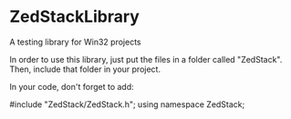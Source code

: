 # ZedStackLibrary
A testing library for Win32 projects

In order to use this library, just put the files in a folder called "ZedStack". Then, include that folder in your project.

In your code, don't forget to add:

#include "ZedStack/ZedStack.h";
using namespace ZedStack;
